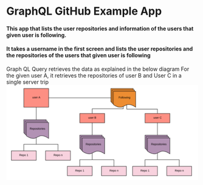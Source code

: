 # GraphQL GitHub Example App
#### This app that lists the user repositories and information of the users that given user is following.
#### It takes a username in the first screen and lists the user repositories and the repositories of the users that given user is following

Graph QL Query retrieves the data as explained in the below diagram 
For the given user A, it retrieves the repositories of user B and User C in a single server trip
![GraphQL Data Retrieval Explained](/doc/images/Explain-Data-Tree.png)